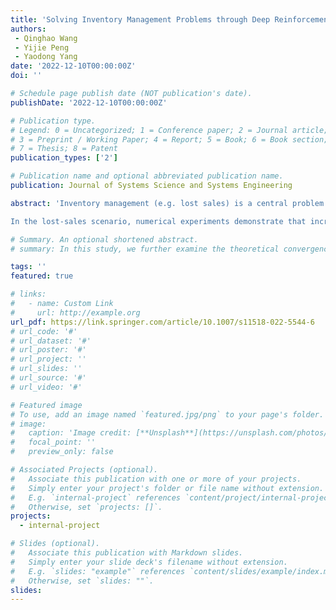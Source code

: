 ```yaml
---
title: 'Solving Inventory Management Problems through Deep Reinforcement Learning'
authors:
 - Qinghao Wang
 - Yijie Peng
 - Yaodong Yang
date: '2022-12-10T00:00:00Z'
doi: ''

# Schedule page publish date (NOT publication's date).
publishDate: '2022-12-10T00:00:00Z'

# Publication type.
# Legend: 0 = Uncategorized; 1 = Conference paper; 2 = Journal article;
# 3 = Preprint / Working Paper; 4 = Report; 5 = Book; 6 = Book section;
# 7 = Thesis; 8 = Patent
publication_types: ['2']

# Publication name and optional abbreviated publication name.
publication: Journal of Systems Science and Systems Engineering

abstract: 'Inventory management (e.g. lost sales) is a central problem in supply chain management. Lost sales inventory systems with lead times and complex cost function are notoriously hard to optimize. Deep reinforcement learning (DRL) methods can learn optimal decisions based on trails and errors from the environment due to its powerful complex function representation capability and has recently shown remarkable successes in solving challenging sequential decision-making problems. This paper studies typical lost sales and multi-echelon inventory systems. We first formulate inventory management problem as a Markov Decision Process by taking into account ordering cost, holding cost, fixed cost and lost-sales cost and then develop a solution framework DDLS based on Double deep Q-networks (DQN).

In the lost-sales scenario, numerical experiments demonstrate that increasing fixed ordering cost distorts the ordering behavior, while our DQN solutions with improved state space are flexible in the face of different cost parameter settings, which traditional heuristics find challenging to handle. We then study the effectiveness of our approach in multi-echelon scenarios. Empirical results demonstrate that parameter sharing can significantly improve the performance of DRL. As a form of information sharing, parameter sharing among multi-echelon suppliers promotes the collaboration of agents and improves the decision-making efficiency. Our research further demonstrates the potential of DRL in solving complex inventory management problems.'

# Summary. An optional shortened abstract.
# summary: In this study, we further examine the theoretical convergence rate and sample complexity of such regret minimization-based double oracle methods, utilizing a unified framework called RegretMinimizing Double Oracle.

tags: ''
featured: true

# links:
#   - name: Custom Link
#     url: http://example.org
url_pdf: https://link.springer.com/article/10.1007/s11518-022-5544-6
# url_code: '#'
# url_dataset: '#'
# url_poster: '#'
# url_project: ''
# url_slides: ''
# url_source: '#'
# url_video: '#'

# Featured image
# To use, add an image named `featured.jpg/png` to your page's folder.
# image:
#   caption: 'Image credit: [**Unsplash**](https://unsplash.com/photos/pLCdAaMFLTE)'
#   focal_point: ''
#   preview_only: false

# Associated Projects (optional).
#   Associate this publication with one or more of your projects.
#   Simply enter your project's folder or file name without extension.
#   E.g. `internal-project` references `content/project/internal-project/index.md`.
#   Otherwise, set `projects: []`.
projects:
  - internal-project

# Slides (optional).
#   Associate this publication with Markdown slides.
#   Simply enter your slide deck's filename without extension.
#   E.g. `slides: "example"` references `content/slides/example/index.md`.
#   Otherwise, set `slides: ""`.
slides:
---
```

